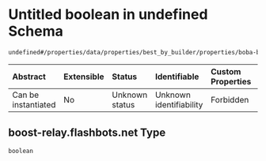 # Untitled boolean in undefined Schema

```txt
undefined#/properties/data/properties/best_by_builder/properties/boba-builder/properties/relays/properties/https://boost-relay.flashbots.net
```



| Abstract            | Extensible | Status         | Identifiable            | Custom Properties | Additional Properties | Access Restrictions | Defined In                                                                          |
| :------------------ | :--------- | :------------- | :---------------------- | :---------------- | :-------------------- | :------------------ | :---------------------------------------------------------------------------------- |
| Can be instantiated | No         | Unknown status | Unknown identifiability | Forbidden         | Allowed               | none                | [bid\_summary.schema.json\*](../out/bid_summary.schema.json "open original schema") |

## boost-relay.flashbots.net Type

`boolean`
